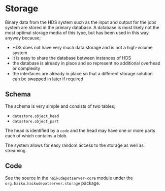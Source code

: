 # Storage

Binary data from the HDS system such as the input and output for the jobs system are stored in the primary database. A database is most likely not the most optimal storage media of this type, but has been used in this way anyway because;

- HDS does not have very much data storage and is not a high-volume system
- it is easy to share the database between instances of HDS
- the database is already in place and so represent no additional overhead or complexity
- the interfaces are already in place so that a different storage solution can be swapped in later if required

## Schema

The schema is very simple and consists of two tables;

- `datastore.object_head`
- `datastore.object_part`

The head is identified by a `code` and the head may have one or more parts each of which contains a blob.

The system allows for easy random access to the storage as well as streaming.

## Code

See the source in the `haikudepotserver-core` module under the `org.haiku.haikudepotserver.storage` package.
